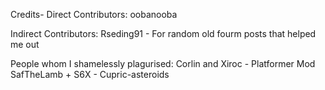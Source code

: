 


Credits-
Direct Contributors:
oobanooba


Indirect Contributors:
Rseding91 - For random old fourm posts that helped me out


People whom I shamelessly plagurised:
Corlin and Xiroc - Platformer Mod
SafTheLamb + S6X - Cupric-asteroids
